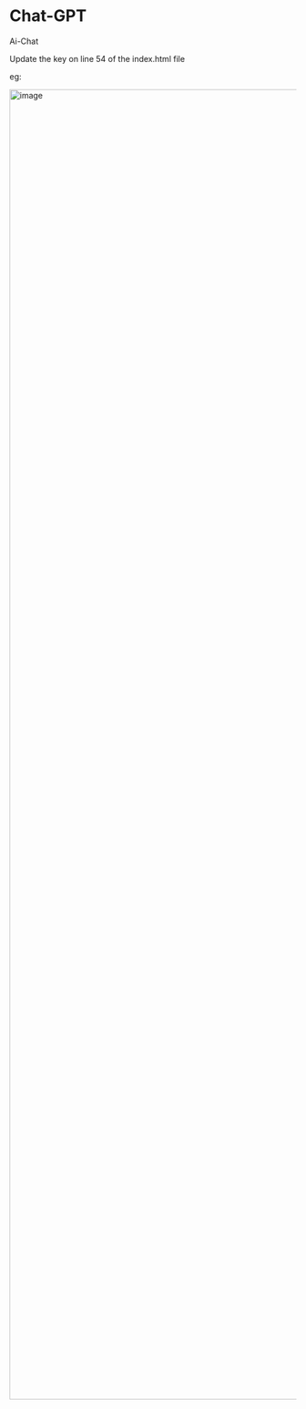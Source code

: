 # Chat-GPT
Ai-Chat

Update the key on line 54 of the index.html file

eg:

<img width="2297" alt="image" src="https://user-images.githubusercontent.com/54488712/222626605-614a5de6-16c6-44b3-ab78-7eb5a7282edb.png">
